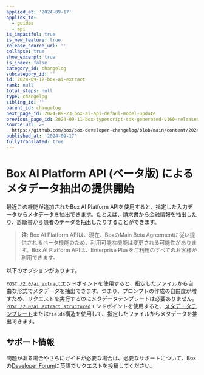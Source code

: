 ```yaml
---
applied_at: '2024-09-17'
applies_to:
  - guides
  - api
is_impactful: true
is_new_feature: true
release_source_url: ''
collapse: true
show_excerpt: true
is_index: false
category_id: changelog
subcategory_id: ''
id: 2024-09-17-box-ai-extract
rank: null
total_steps: null
type: changelog
sibling_id: ''
parent_id: changelog
next_page_id: 2024-09-23-box-ai-api-defaul-model-update
previous_page_id: 2024-09-11-box-typescript-sdk-generated-v160-released
source_url: >-
  https://github.com/box/box-developer-changelog/blob/main/content/2024/09-17-box-ai-extract.md
published_at: '2024-09-17'
fullyTranslated: true
---
```

# Box AI Platform API (ベータ版) によるメタデータ抽出の提供開始

最近この機能が追加されたBox AI Platform APIを使用すると、指定した入力データからメタデータを抽出できます。たとえば、請求書から金融情報を抽出したり、診断書から患者のデータを抽出したりすることができます。

> **注**: Box AI Platform APIは、現在、BoxのMain Beta Agreementに従い提供されるベータ機能のため、利用可能な機能は変更される可能性があります。Box AI Platform APIは、Enterprise Plusをご利用のすべてのお客様が利用できます。

<!-- more -->

以下のオプションがあります。

[`POST /2.0/ai_extract`][1]エンドポイントを使用すると、指定したファイルから自由な形式でメタデータを抽出できます。つまり、プロンプトの作成の自由度が増すため、リクエストを実行するのにメタデータテンプレートは必要ありません。[`POST /2.0/ai_extract_structured`][2]エンドポイントを使用すると、[メタデータテンプレート][3]または`fields`構造を使用して、指定したファイルからメタデータを抽出できます。

## サポート情報

問題がある場合やさらにガイドが必要な場合は、必要なサポートについて、Boxの[Developer Forum][4]に英語でリクエストを投稿してください。

[1]: e://post-ai-extract

[2]: e://post-ai-extract-structured

[3]: https://support.box.com/hc/en-us/articles/360044194033-Customizing-Metadata-Templates

[4]: https://forum.box.com/
